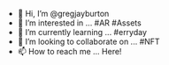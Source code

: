 - 👋 Hi, I’m @gregjayburton
- 👀 I’m interested in ... #AR #Assets
- 🌱 I’m currently learning ... #erryday
- 💞️ I’m looking to collaborate on ... #NFT
- 📫 How to reach me ... Here!

<!---
gregjayburton/gregjayburton is a ✨ special ✨ repository because its `README.md` (this file) appears on your GitHub profile.
You can click the Preview link to take a look at your changes.
--->
